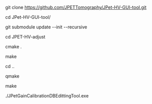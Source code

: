 git clone https://github.com/JPETTomography/JPet-HV-GUI-tool.git

cd JPet-HV-GUI-tool/

git submodule update --init --recursive

cd JPET-HV-adjust

cmake .

make

cd ..

qmake

make

./JPetGainCalibrationDBEdittingTool.exe

